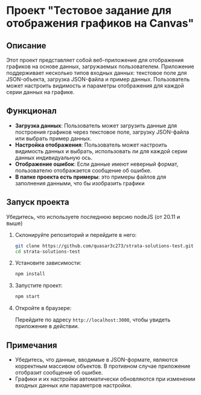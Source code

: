 # Проект "Тестовое задание для отображения графиков на Canvas"

## Описание

Этот проект представляет собой веб-приложение для отображения графиков на основе данных, загружаемых пользователем. Приложение поддерживает несколько типов входных данных: текстовое поле для JSON-объекта, загрузка JSON-файла и пример данных. Пользователь может настроить видимость и параметры отображения для каждой серии данных на графике.

## Функционал

- **Загрузка данных**: Пользователь может загрузить данные для построения графиков через текстовое поле, загрузку JSON-файла или выбрать пример данных.
- **Настройка отображения**: Пользователь может настроить видимость данных и выбрать, использовать ли для каждой серии данных индивидуальную ось.
- **Отображение ошибок**: Если данные имеют неверный формат, пользователю отображается сообщение об ошибке.
- **В папке проекта есть примеры**: это примеры файлов для заполнения данными, что бы изобразить графики

## Запуск проекта

Убедитесь, что используете последнюю версию nodeJS (от 20.11 и выше) 

1. Склонируйте репозиторий и перейдите в него:

    ```sh
    git clone https://github.com/quasar3c273/strata-solutions-test.git
    cd strata-solutions-test
    ```

2. Установите зависимости:

    ```sh
    npm install
    ```

3. Запустите проект:

    ```sh
    npm start
    ```

4. Откройте в браузере:

   Перейдите по адресу `http://localhost:3000`, чтобы увидеть приложение в действии.

## Примечания

- Убедитесь, что данные, вводимые в JSON-формате, являются корректным массивом объектов. В противном случае приложение отобразит сообщение об ошибке.
- Графики и их настройки автоматически обновляются при изменении входных данных или параметров настройки.
